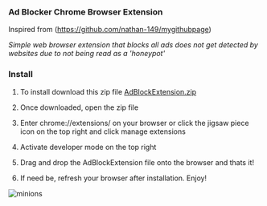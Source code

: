 ### Ad Blocker Chrome Browser Extension
Inspired from (https://github.com/nathan-149/mygithubpage)

*Simple web browser extension that blocks all ads does not get detected by websites due to not being read as a 'honeypot'*

### Install
1.  To install download this zip file 
[AdBlockExtension.zip](https://github.com/arthurhsu17/Ad-Blocker-Extension/files/9009783/AdBlockExtension.zip)

2.  Once downloaded, open the zip file
3.  Enter chrome://extensions/ on your browser or click the jigsaw piece icon on the top right and click manage extensions
4.  Activate developer mode on the top right
5.  Drag and drop the AdBlockExtension file onto the browser and thats it!
6.  If need be, refresh your browser after installation. Enjoy!

![minions](https://user-images.githubusercontent.com/71420919/176422138-acb66466-4779-44ac-97f3-efefe18d1610.gif)
